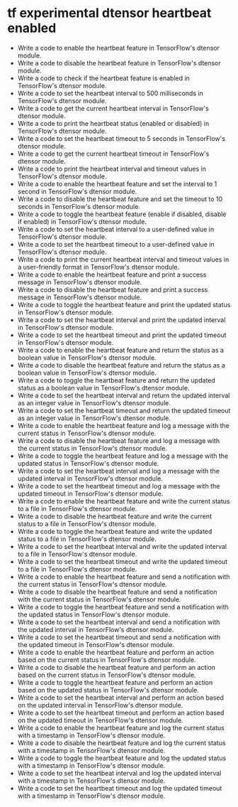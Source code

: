 # tf experimental dtensor heartbeat enabled

- Write a code to enable the heartbeat feature in TensorFlow's dtensor module.
- Write a code to disable the heartbeat feature in TensorFlow's dtensor module.
- Write a code to check if the heartbeat feature is enabled in TensorFlow's dtensor module.
- Write a code to set the heartbeat interval to 500 milliseconds in TensorFlow's dtensor module.
- Write a code to get the current heartbeat interval in TensorFlow's dtensor module.
- Write a code to print the heartbeat status (enabled or disabled) in TensorFlow's dtensor module.
- Write a code to set the heartbeat timeout to 5 seconds in TensorFlow's dtensor module.
- Write a code to get the current heartbeat timeout in TensorFlow's dtensor module.
- Write a code to print the heartbeat interval and timeout values in TensorFlow's dtensor module.
- Write a code to enable the heartbeat feature and set the interval to 1 second in TensorFlow's dtensor module.
- Write a code to disable the heartbeat feature and set the timeout to 10 seconds in TensorFlow's dtensor module.
- Write a code to toggle the heartbeat feature (enable if disabled, disable if enabled) in TensorFlow's dtensor module.
- Write a code to set the heartbeat interval to a user-defined value in TensorFlow's dtensor module.
- Write a code to set the heartbeat timeout to a user-defined value in TensorFlow's dtensor module.
- Write a code to print the current heartbeat interval and timeout values in a user-friendly format in TensorFlow's dtensor module.
- Write a code to enable the heartbeat feature and print a success message in TensorFlow's dtensor module.
- Write a code to disable the heartbeat feature and print a success message in TensorFlow's dtensor module.
- Write a code to toggle the heartbeat feature and print the updated status in TensorFlow's dtensor module.
- Write a code to set the heartbeat interval and print the updated interval in TensorFlow's dtensor module.
- Write a code to set the heartbeat timeout and print the updated timeout in TensorFlow's dtensor module.
- Write a code to enable the heartbeat feature and return the status as a boolean value in TensorFlow's dtensor module.
- Write a code to disable the heartbeat feature and return the status as a boolean value in TensorFlow's dtensor module.
- Write a code to toggle the heartbeat feature and return the updated status as a boolean value in TensorFlow's dtensor module.
- Write a code to set the heartbeat interval and return the updated interval as an integer value in TensorFlow's dtensor module.
- Write a code to set the heartbeat timeout and return the updated timeout as an integer value in TensorFlow's dtensor module.
- Write a code to enable the heartbeat feature and log a message with the current status in TensorFlow's dtensor module.
- Write a code to disable the heartbeat feature and log a message with the current status in TensorFlow's dtensor module.
- Write a code to toggle the heartbeat feature and log a message with the updated status in TensorFlow's dtensor module.
- Write a code to set the heartbeat interval and log a message with the updated interval in TensorFlow's dtensor module.
- Write a code to set the heartbeat timeout and log a message with the updated timeout in TensorFlow's dtensor module.
- Write a code to enable the heartbeat feature and write the current status to a file in TensorFlow's dtensor module.
- Write a code to disable the heartbeat feature and write the current status to a file in TensorFlow's dtensor module.
- Write a code to toggle the heartbeat feature and write the updated status to a file in TensorFlow's dtensor module.
- Write a code to set the heartbeat interval and write the updated interval to a file in TensorFlow's dtensor module.
- Write a code to set the heartbeat timeout and write the updated timeout to a file in TensorFlow's dtensor module.
- Write a code to enable the heartbeat feature and send a notification with the current status in TensorFlow's dtensor module.
- Write a code to disable the heartbeat feature and send a notification with the current status in TensorFlow's dtensor module.
- Write a code to toggle the heartbeat feature and send a notification with the updated status in TensorFlow's dtensor module.
- Write a code to set the heartbeat interval and send a notification with the updated interval in TensorFlow's dtensor module.
- Write a code to set the heartbeat timeout and send a notification with the updated timeout in TensorFlow's dtensor module.
- Write a code to enable the heartbeat feature and perform an action based on the current status in TensorFlow's dtensor module.
- Write a code to disable the heartbeat feature and perform an action based on the current status in TensorFlow's dtensor module.
- Write a code to toggle the heartbeat feature and perform an action based on the updated status in TensorFlow's dtensor module.
- Write a code to set the heartbeat interval and perform an action based on the updated interval in TensorFlow's dtensor module.
- Write a code to set the heartbeat timeout and perform an action based on the updated timeout in TensorFlow's dtensor module.
- Write a code to enable the heartbeat feature and log the current status with a timestamp in TensorFlow's dtensor module.
- Write a code to disable the heartbeat feature and log the current status with a timestamp in TensorFlow's dtensor module.
- Write a code to toggle the heartbeat feature and log the updated status with a timestamp in TensorFlow's dtensor module.
- Write a code to set the heartbeat interval and log the updated interval with a timestamp in TensorFlow's dtensor module.
- Write a code to set the heartbeat timeout and log the updated timeout with a timestamp in TensorFlow's dtensor module.